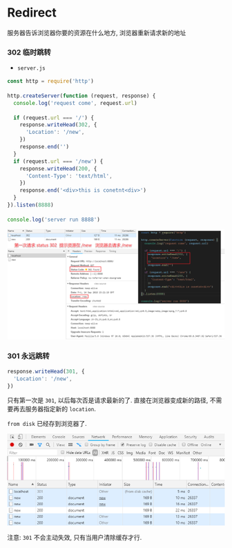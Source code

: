 # Redirect

服务器告诉浏览器你要的资源在什么地方, 浏览器重新请求新的地址

### 302 临时跳转

- `server.js`

```js
const http = require('http')

http.createServer(function (request, response) {
  console.log('request come', request.url)

  if (request.url === '/') {
    response.writeHead(302, {
      'Location': '/new',
    })
    response.end('')
  }
  if (request.url === '/new') {
    response.writeHead(200, {
      'Content-Type': 'text/html',
    })
    response.end('<div>this is conetnt<div>')
  }
}).listen(8888)

console.log('server run 8888')
```

![](./media/redirect.png)

### 301 永远跳转

```js
response.writeHead(301, {
  'Location': '/new',
})
```

只有第一次是 `301`, 以后每次否是请求最新的了. 直接在浏览器变成新的路径, 不需要再去服务器指定新的 `location`.

`from disk` 已经存到浏览器了.

![](./media/301.png)

注意: `301` 不会主动失效, 只有当用户清除缓存才行.